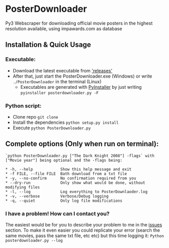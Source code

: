 # PosterDownloader
Py3 Webscraper for downloading official movie posters in the highest resolution available, using impawards.com as database

## Installation & Quick Usage

### Executable:
* Download the latest executable from ['releases'](https://github.com/FdelMazo/PosterDownloader/releases)
* After that, just start the PosterDownloader.exe (Windows) or write `./PosterDownloader` in the terminal (Linux)
    * Executables are generated with [PyInstaller](http://www.pyinstaller.org/) by just writing `pyinstaller posterdownloader.py -F`

### Python script:
* Clone repo `git clone`
* Install the dependencies `python setup.py install`
* Execute `python PosterDownloader.py`
        
## Complete options (Only when run on terminal):
    `python PosterDownloader.py ["The Dark Knight 2008"] -flags` with ["Movie year"] being optional and the -flags being:
    
    * -h, --help            Show this help message and exit
    * -f FILE, --file FILE  Bath download from a txt file
    * -y, --no-confirm      No confirmation required from you
    * --dry-run             Only show what would be done, without modifying files
	* -l, --log             Log everything to PosterDownlaoder.log
    * -v, --verbose         Verbose/Debug logging
    * -q, --quiet           Only log file modifications

### I have a problem! How can I contact you?

The easiest would be for you to describe your problem to me in the [issues](https://github.com/FdelMazo/posterdownloader/issues) section. To make it even easier you could replicate your error (search the same movies, pass the same txt file, etc etc) but this time logging it:
`Python posterdownloader.py --log`